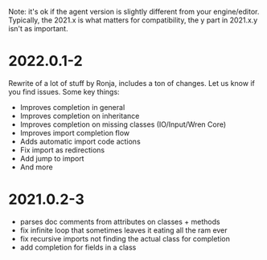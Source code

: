 Note: it's ok if the agent version is slightly different from your engine/editor.
Typically, the 2021.x is what matters for compatibility, the y part in 2021.x.y isn't as important.

# 2022.0.1-2

Rewrite of a lot of stuff by Ronja, includes a ton of changes. 
Let us know if you find issues. Some key things:

- Improves completion in general
- Improves completion on inheritance
- Improves completion on missing classes (IO/Input/Wren Core)
- Improves import completion flow
- Adds automatic import code actions
- Fix import as redirections
- Add jump to import
- And more

# 2021.0.2-3

- parses doc comments from attributes on classes + methods
- fix infinite loop that sometimes leaves it eating all the ram ever
- fix recursive imports not finding the actual class for completion
- add completion for fields in a class